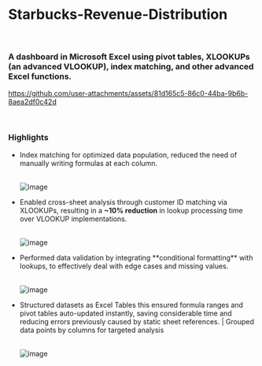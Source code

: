# Starbucks-Revenue-Distribution
<br>
<h3> A dashboard in Microsoft Excel using pivot tables, XLOOKUPs (an advanced VLOOKUP), index matching, and other advanced Excel functions.</h3>


https://github.com/user-attachments/assets/81d165c5-86c0-44ba-9b6b-8aea2df0c42d


<br>

<h3> Highlights </h3>



<ul>
  <li>Index matching for optimized data population, reduced the need of manually writing formulas at each column. </li>
  <br>

  ![image](https://github.com/user-attachments/assets/db564641-ee19-4859-a5b4-cb4899e08a83)


  <li> Enabled cross-sheet analysis through customer ID matching via XLOOKUPs, resulting in a <b>~10% reduction</b> in lookup processing time over VLOOKUP implementations. </li>
  <br>
  
  ![image](https://github.com/user-attachments/assets/c919f19d-e389-4d36-85c3-a8bd0d754366)


 


  <li>  Performed data validation by integrating **conditional formatting** with lookups, to effectively deal with edge cases and missing values.</li>
  <br>
  
   ![image](https://github.com/user-attachments/assets/5d0336cb-256c-4760-93fe-f83b2e7c7b4d)

  <li> Structured datasets as Excel Tables this ensured formula ranges and pivot tables auto-updated instantly, saving considerable time and reducing errors previously caused by static sheet references. | Grouped data points by columns for targeted analysis </li>

 <br>

  ![image](https://github.com/user-attachments/assets/6f83c0cb-6d71-46d4-991b-dd97da82e379)



 </li>

</ul>

